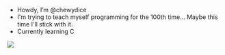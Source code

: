 - Howdy, I’m @chewydice
- I'm trying to teach myself programming for the 100th time... Maybe this time I'll stick with it. 
- Currently learning C
 
 ![](https://media0.giphy.com/media/Wp1SpsnWTPWwwXaoSV/giphy.gif?cid=ecf05e47ldajgkxugi7di5478d3xkexbdtcjbp5l9f4ce9a7&rid=giphy.gif&ct=g)

